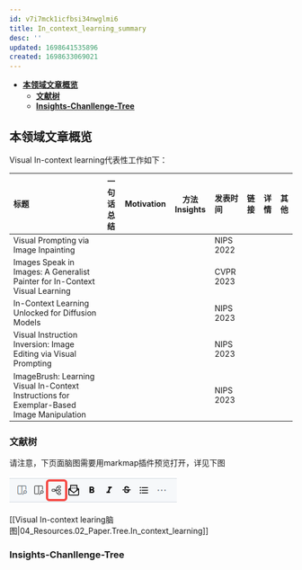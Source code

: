 ```yaml
---
id: v7i7mck1icfbsi34nwglmi6
title: In_context_learning_summary
desc: ''
updated: 1698641535896
created: 1698633069021
---
```

<!--
Based on the journaling method created by Intelligent Change:
- [Intelligent Change: Our Story](https://www.intelligentchange.com/pages/our-story)
- [The Five Minute Journal](https://www.intelligentchange.com/products/the-five-minute-journal)
-->

- [**本领域文章概览**](#本领域文章概览)
  - [**文献树**](#文献树)
  - [**Insights-Chanllenge-Tree**](#insights-chanllenge-tree)

## **本领域文章概览**

Visual In-context learning代表性工作如下：

| **标题**                                                                                  | **一句话总结** | **Motivation** | **方法 Insights** | **发表时间** | **链接** | **详情** | **其他** |
| :------------------------------------------------------------------------------------------ | ---------------- | ---------------- | :-----------------: | :------------- | ---------- | :--------: | :--------: |
| Visual Prompting via Image Inpainting                                                     |                |                |                   | NIPS 2022    |          |         |         |
| Images Speak in Images: A Generalist Painter for In-Context Visual Learning               |                |                |                   | CVPR 2023    |          |         |         |
| In-Context Learning Unlocked for Diffusion Models                                         |                |                |                   | NIPS 2023    |          |         |         |
| Visual Instruction Inversion: Image Editing via Visual Prompting                          |                |                |                   | NIPS 2023    |          |         |         |
| ImageBrush: Learning Visual In-Context Instructions for Exemplar-Based Image Manipulation |                |                |                   | NIPS 2023    |          |         |         |


### **文献树**

请注意，下页面脑图需要用markmap插件预览打开，详见下图

![图 0](assets/images/3841a2ae18216014fe9b20bbd18e94e43cb084edbd1deb92a1f653ea871c3c32.png)  

[[Visual In-context learing脑图|04_Resources.02_Paper.Tree.In_context_learning]]


### **Insights-Chanllenge-Tree**
